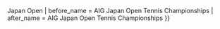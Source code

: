 Japan Open | before_name = AIG Japan Open Tennis Championships | after_name = AIG Japan Open Tennis Championships }}
